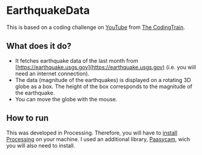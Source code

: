 # EarthquakeData

This is based on a coding challenge on [YouTube](https://www.youtube.com/watch?v=dbs4IYGfAXc) from [The CodingTrain](https://thecodingtrain.com/).

## What does it do?
* It fetches earthquake data of the last month from [https://earthquake.usgs.gov](https://earthquake.usgs.gov) (i.e. you will need an internet connection).
* The data (magnitude of the earthquakes) is displayed on a rotating 3D globe as a box. The height of the box corresponds to the magnitude of the earthquake.
* You can move the globe with the mouse.

## How to run
This was developed in Processing. Therefore, you will have to [install Processing](https://processing.org/download/) on your machine.
I used an additional library, [Paasycam](http://mrfeinberg.com/peasycam/), wich you will also need to install.

